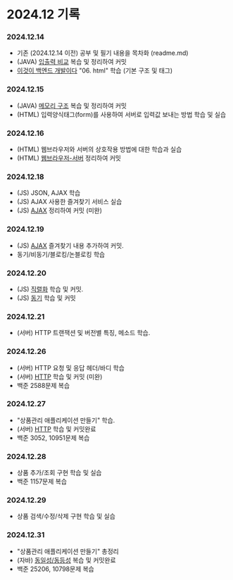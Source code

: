 # 2024.12 기록</br>
### 2024.12.14
* 기존 (2024.12.14 이전) 공부 및 필기 내용을 목차화 (readme.md)
* (JAVA) [입출력 비교](https://github.com/dbalsk/TIL/blob/main/JAVA/%EC%9E%85%EC%B6%9C%EB%A0%A5%20%EB%B9%84%EA%B5%90.md) 복습 및 정리하여 커밋
* [이것이 백엔드 개발이다](https://product.kyobobook.co.kr/detail/S000211834105) "06. html" 학습 (기본 구조 및 태그) 

### 2024.12.15
* (JAVA) [메모리 구조](https://github.com/dbalsk/TIL/blob/main/JAVA/%EB%A9%94%EB%AA%A8%EB%A6%AC%EA%B5%AC%EC%A1%B0.md) 복습 및 정리하여 커밋
* (HTML) 입력양식태그(form)를 사용하여 서버로 입력값 보내는 방법 학습 및 실습

### 2024.12.16
* (HTML) 웹브라우저와 서버의 상호작용 방법에 대한 학습과 실습
* (HTML) [웹브라우저-서버](https://github.com/dbalsk/TIL/blob/main/HTML/%EC%9B%B9%EB%B8%8C%EB%9D%BC%EC%9A%B0%EC%A0%80-%EC%84%9C%EB%B2%84.md) 정리하여 커밋 

### 2024.12.18
* (JS) JSON, AJAX 학습
* (JS) AJAX 사용한 즐겨찾기 서비스 실습
* (JS) [AJAX](https://github.com/dbalsk/TIL/blob/main/JAVASCRIPT/AJAX.md) 정리하여 커밋 (미완)

### 2024.12.19
* (JS) [AJAX](https://github.com/dbalsk/TIL/blob/main/JAVASCRIPT/AJAX.md) 즐겨찾기 내용 추가하여 커밋.
* 동기/비동기/블로킹/논블로킹 학습

### 2024.12.20
* (JS) [직렬화](https://github.com/dbalsk/TIL/blob/main/ETC/%EC%A7%81%EB%A0%AC%ED%99%94.md) 학습 및 커밋.
* (JS) [동기](https://github.com/dbalsk/TIL/blob/main/ETC/%EB%8F%99%EA%B8%B0%ED%99%94.md) 학습 및 커밋

### 2024.12.21
* (서버) HTTP 트랜잭션 및 버전별 특징, 메소드 학습.

### 2024.12.26
* (서버) HTTP 요청 및 응답 헤더/바디 학습
* (서버) [HTTP](https://github.com/dbalsk/TIL/blob/main/SERVER/html.md) 학습 및 커밋 (미완)
* 백준 2588문제 복습

### 2024.12.27
* "상품관리 애플리케이션 만들기" 학습.
* (서버) [HTTP](https://github.com/dbalsk/TIL/blob/main/SERVER/html.md) 학습 및 커밋완료
* 백준 3052, 10951문제 복습

### 2024.12.28
* 상품 추가/조회 구현 학습 및 실습 
* 백준 1157문제 복습

### 2024.12.29
* 상품 검색/수정/삭제 구현 학습 및 실습

### 2024.12.31
* "상품관리 애플리케이션 만들기" 총정리
* (자바) [동일성/동등성](https://github.com/dbalsk/TIL/blob/main/JAVA/%EB%8F%99%EC%9D%BC%EC%84%B1-%EB%8F%99%EB%93%B1%EC%84%B1.md) 복습 및 커밋완료
* 백준 25206, 10798문제 복습
